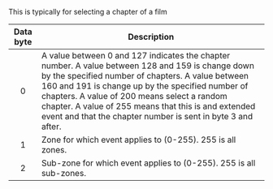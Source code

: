 This is typically for selecting a chapter of a film 

 | Data byte | Description                                                                                                                                                                                                                                                                                                                                                                       | 
 | :---------: | -----------                                                                                                                                                                                                                                                                                                                                                                       | 
 | 0         | A value between 0 and 127 indicates the chapter number. A value between 128 and 159 is change down by the specified number of chapters. A value between 160 and 191 is change up by the specified number of chapters. A value of 200 means select a random chapter. A value of 255 means that this is and extended event and that the chapter number is sent in byte 3 and after. | 
 | 1         | Zone for which event applies to (0-255). 255 is all zones.                                                                                                                                                                                                                                                                                                                        | 
 | 2         | Sub-zone for which event applies to (0-255). 255 is all sub-zones.                                                                                                                                                                                                                                                                                                                | 
